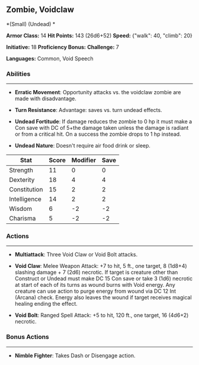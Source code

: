 ## Zombie, Voidclaw
*(Small) (Undead) *

**Armor Class:** 14
**Hit Points:** 143 (26d6+52)
**Speed:** {"walk": 40, "climb": 20}

**Initiative:** 18
**Proficiency Bonus:**
**Challenge:** 7

**Languages:** Common, Void Speech

### Abilities
 --- 
- **Erratic Movement**: Opportunity attacks vs. the voidclaw zombie are made with disadvantage.

- **Turn Resistance**: Advantage: saves vs. turn undead effects.

- **Undead Fortitude**: If damage reduces the zombie to 0 hp it must make a Con save with DC of 5+the damage taken unless the damage is radiant or from a critical hit. On a success the zombie drops to 1 hp instead.

- **Undead Nature**: Doesn't require air food drink or sleep.



| Stat | Score | Modifier | Save |
| ---- | ---- | ---- | ---- |
| Strength | 11 | 0 | 0 |
| Dexterity | 18 | 4 | 4 |
| Constitution | 15 | 2 | 2 |
| Intelligence | 14 | 2 | 2 |
| Wisdom | 6 | -2 | -2 |
| Charisma | 5 | -2 | -2 |

### Actions
 --- 
- **Multiattack**: Three Void Claw or Void Bolt attacks.

- **Void Claw**: Melee Weapon Attack: +7 to hit, 5 ft., one target, 8 (1d8+4) slashing damage + 7 (2d6) necrotic. If target is creature other than Construct or Undead must make DC 15 Con save or take 3 (1d6) necrotic at start of each of its turns as wound burns with Void energy. Any creature can use action to purge energy from wound via DC 12 Int (Arcana) check. Energy also leaves the wound if target receives magical healing ending the effect.

- **Void Bolt**: Ranged Spell Attack: +5 to hit, 120 ft., one target, 16 (4d6+2) necrotic.

### Bonus Actions
 --- 
- **Nimble Fighter**: Takes Dash or Disengage action.

